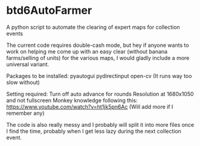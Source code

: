 # btd6AutoFarmer
A python script to automate the clearing of expert maps for collection events

The current code requires double-cash mode, but hey if anyone wants to work on helping me come up with an easy clear (without banana farms/selling of units) for the various maps, I would gladly include a more universal variant.

Packages to be installed:
pyautogui
pydirectinput
open-cv (It runs way too slow without)

Setting required:
Turn off auto advance for rounds
Resolution at 1680x1050 and not fullscreen
Monkey knowledge following this: https://www.youtube.com/watch?v=ht1jk5pn6Ac
(Will add more if I remember any)

The code is also really messy and I probably will split it into more files once I find the time, probably when I get less lazy during the next collection event.
